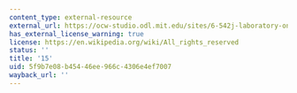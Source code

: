 ```yaml
---
content_type: external-resource
external_url: https://ocw-studio.odl.mit.edu/sites/6-542j-laboratory-on-the-physiology-acoustics-and-perception-of-speech-fall-2005/type/page/edit/10bc4420-56a8-8eaf-011f-1e0381b8f295/?q=data#lab15
has_external_license_warning: true
license: https://en.wikipedia.org/wiki/All_rights_reserved
status: ''
title: '15'
uid: 5f9b7e08-b454-46ee-966c-4306e4ef7007
wayback_url: ''
---
```

